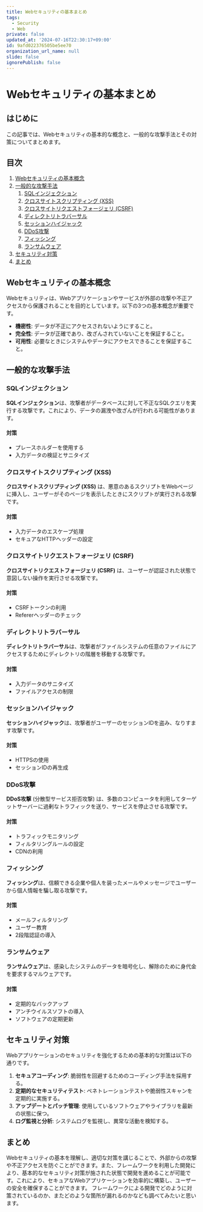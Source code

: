 ```yaml
---
title: Webセキュリティの基本まとめ
tags:
  - Security
  - Web
private: false
updated_at: '2024-07-16T22:30:17+09:00'
id: 9afd022376505be5ee70
organization_url_name: null
slide: false
ignorePublish: false
---
```

# Webセキュリティの基本まとめ

## はじめに
この記事では、Webセキュリティの基本的な概念と、一般的な攻撃手法とその対策についてまとめます。

## 目次
1. [Webセキュリティの基本概念](#webセキュリティの基本概念)
2. [一般的な攻撃手法](#一般的な攻撃手法)
    1. [SQLインジェクション](#sqlインジェクション)
    2. [クロスサイトスクリプティング (XSS)](#クロスサイトスクリプティング-xss)
    3. [クロスサイトリクエストフォージェリ (CSRF)](#クロスサイトリクエストフォージェリ-csrf)
    4. [ディレクトリトラバーサル](#ディレクトリトラバーサル)
    5. [セッションハイジャック](#セッションハイジャック)
    6. [DDoS攻撃](#ddos攻撃)
    7. [フィッシング](#フィッシング)
    8. [ランサムウェア](#ランサムウェア)
3. [セキュリティ対策](#セキュリティ対策)
4. [まとめ](#まとめ)

## Webセキュリティの基本概念
Webセキュリティは、Webアプリケーションやサービスが外部の攻撃や不正アクセスから保護されることを目的としています。以下の3つの基本概念が重要です。

- **機密性**: データが不正にアクセスされないようにすること。
- **完全性**: データが正確であり、改ざんされていないことを保証すること。
- **可用性**: 必要なときにシステムやデータにアクセスできることを保証すること。

## 一般的な攻撃手法

### SQLインジェクション
**SQLインジェクション**は、攻撃者がデータベースに対して不正なSQLクエリを実行する攻撃です。これにより、データの漏洩や改ざんが行われる可能性があります。

#### 対策
- プレースホルダーを使用する
- 入力データの検証とサニタイズ

### クロスサイトスクリプティング (XSS)
**クロスサイトスクリプティング (XSS)** は、悪意のあるスクリプトをWebページに挿入し、ユーザーがそのページを表示したときにスクリプトが実行される攻撃です。

#### 対策
- 入力データのエスケープ処理
- セキュアなHTTPヘッダーの設定

### クロスサイトリクエストフォージェリ (CSRF)
**クロスサイトリクエストフォージェリ (CSRF)** は、ユーザーが認証された状態で意図しない操作を実行させる攻撃です。

#### 対策
- CSRFトークンの利用
- Refererヘッダーのチェック

### ディレクトリトラバーサル
**ディレクトリトラバーサル**は、攻撃者がファイルシステムの任意のファイルにアクセスするためにディレクトリの階層を移動する攻撃です。

#### 対策
- 入力データのサニタイズ
- ファイルアクセスの制限

### セッションハイジャック
**セッションハイジャック**は、攻撃者がユーザーのセッションIDを盗み、なりすます攻撃です。

#### 対策
- HTTPSの使用
- セッションIDの再生成

### DDoS攻撃
**DDoS攻撃** (分散型サービス拒否攻撃) は、多数のコンピュータを利用してターゲットサーバーに過剰なトラフィックを送り、サービスを停止させる攻撃です。

#### 対策
- トラフィックモニタリング
- フィルタリングルールの設定
- CDNの利用

### フィッシング
**フィッシング**は、信頼できる企業や個人を装ったメールやメッセージでユーザーから個人情報を騙し取る攻撃です。

#### 対策
- メールフィルタリング
- ユーザー教育
- 2段階認証の導入

### ランサムウェア
**ランサムウェア**は、感染したシステムのデータを暗号化し、解除のために身代金を要求するマルウェアです。

#### 対策
- 定期的なバックアップ
- アンチウイルスソフトの導入
- ソフトウェアの定期更新

## セキュリティ対策
Webアプリケーションのセキュリティを強化するための基本的な対策は以下の通りです。

1. **セキュアコーディング**: 脆弱性を回避するためのコーディング手法を採用する。
2. **定期的なセキュリティテスト**: ペネトレーションテストや脆弱性スキャンを定期的に実施する。
3. **アップデートとパッチ管理**: 使用しているソフトウェアやライブラリを最新の状態に保つ。
4. **ログ監視と分析**: システムログを監視し、異常な活動を検知する。

## まとめ
Webセキュリティの基本を理解し、適切な対策を講じることで、外部からの攻撃や不正アクセスを防ぐことができます。また、フレームワークを利用した開発により、基本的なセキュリティ対策が施された状態で開発を進めることが可能です。これにより、セキュアなWebアプリケーションを効率的に構築し、ユーザーの安全を確保することができます。
フレームワークによる開発でどのように対策されているのか、またどのような箇所が漏れるのかなども調べてみたいと思います。

